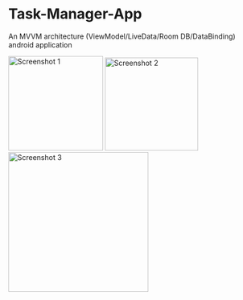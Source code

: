 # Task-Manager-App
An MVVM architecture (ViewModel/LiveData/Room DB/DataBinding) android application

<img width="188" alt="Screenshot 1" src="https://user-images.githubusercontent.com/98103024/227734310-b0c1cf53-57db-43bf-9f26-955a2160775a.png"> <img width="185" alt="Screenshot 2" src="https://user-images.githubusercontent.com/98103024/227734348-d4e160f6-ee4d-4111-9b8c-9b9116d25ccd.png">
<img width="278" alt="Screenshot 3" src="https://user-images.githubusercontent.com/98103024/227734351-666fb55a-1e01-4e5c-8b24-b264e90ee6ff.png">
